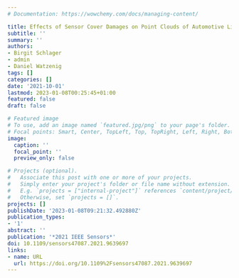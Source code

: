 ```yaml
---
# Documentation: https://wowchemy.com/docs/managing-content/

title: Effects of Sensor Cover Damages on Point Clouds of Automotive Lidar
subtitle: ''
summary: ''
authors:
- Birgit Schlager
- admin
- Daniel Watzenig
tags: []
categories: []
date: '2021-10-01'
lastmod: 2023-01-08T00:25:45+01:00
featured: false
draft: false

# Featured image
# To use, add an image named `featured.jpg/png` to your page's folder.
# Focal points: Smart, Center, TopLeft, Top, TopRight, Left, Right, BottomLeft, Bottom, BottomRight.
image:
  caption: ''
  focal_point: ''
  preview_only: false

# Projects (optional).
#   Associate this post with one or more of your projects.
#   Simply enter your project's folder or file name without extension.
#   E.g. `projects = ["internal-project"]` references `content/project/deep-learning/index.md`.
#   Otherwise, set `projects = []`.
projects: []
publishDate: '2023-01-08T09:21:32.492880Z'
publication_types:
- '1'
abstract: ''
publication: '*2021 IEEE Sensors*'
doi: 10.1109/sensors47087.2021.9639697
links:
- name: URL
  url: https://doi.org/10.1109%2Fsensors47087.2021.9639697
---
```

